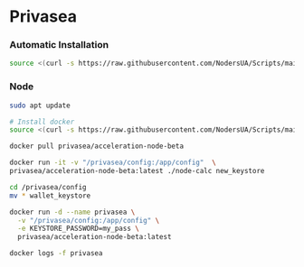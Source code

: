 # Privasea

### Automatic Installation

```bash
source <(curl -s https://raw.githubusercontent.com/NodersUA/Scripts/main/privasea)
```

### Node

```bash
sudo apt update
```

```bash
# Install docker
source <(curl -s https://raw.githubusercontent.com/NodersUA/Scripts/main/system/docker)
```

```bash
docker pull privasea/acceleration-node-beta
```

```bash
docker run -it -v "/privasea/config:/app/config"  \
privasea/acceleration-node-beta:latest ./node-calc new_keystore
```

```bash
cd /privasea/config
mv * wallet_keystore
```

```bash
docker run -d --name privasea \
  -v "/privasea/config:/app/config" \
  -e KEYSTORE_PASSWORD=my_pass \
  privasea/acceleration-node-beta:latest
```

```bash
docker logs -f privasea
```
